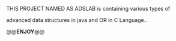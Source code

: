 THIS PROJECT NAMED AS ADSLAB is containing various types of 

advanced data structures in java and OR in C Language..

@@**ENJOY**@@